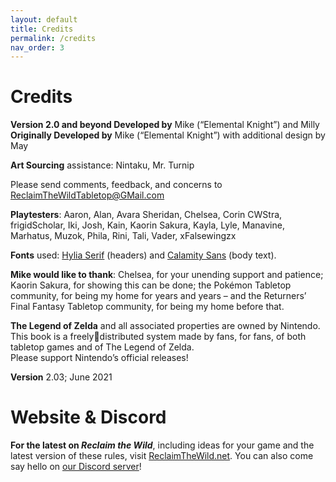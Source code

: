 ```yaml
---
layout: default
title: Credits
permalink: /credits
nav_order: 3
---
```


# Credits

**Version 2.0 and beyond Developed by** Mike (“Elemental Knight”) and Milly  
**Originally Developed by** Mike (“Elemental Knight”) with additional design by May

**Art Sourcing** assistance: Nintaku, Mr. Turnip 

Please send comments, feedback, and concerns to [ReclaimTheWildTabletop@GMail.com](mail://reclaimthewildtabletop@gmail.com)

**Playtesters**: Aaron, Alan, Avara Sheridan, Chelsea, Corin CWStra, frigidScholar, Iki, Josh, Kain, Kaorin Sakura, Kayla, Lyle, Manavine, Marhatus, Muzok, Phila, Rini, Tali, Vader, xFalsewingzx

**Fonts** used: [Hylia Serif](http://artsyomni.com/hyliaserif) (headers) and [Calamity Sans](https://www.reddit.com/r/zelda/comments/5txuba/breath_of_the_wild_ui_font/) (body text).

**Mike would like to thank**: Chelsea, for your unending support and patience; Kaorin Sakura, for showing this can be done; the Pokémon Tabletop community, for being my home for years and 
years – and the Returners’ Final Fantasy Tabletop community, for being my home before that.

**The Legend of Zelda** and all associated properties are owned by Nintendo. This book is a freelydistributed system made by fans, for fans, of both tabletop games and of The Legend of Zelda.  
Please support Nintendo’s official releases!

**Version** 2.03; June 2021

# Website & Discord

**For the latest on *Reclaim the Wild***, including ideas for your game and the latest version of these rules, visit [ReclaimTheWild.net](https://www.reclaimthewild.net/). You can also come say hello on [our Discord server](https://discord.gg/RMzwUgm)!